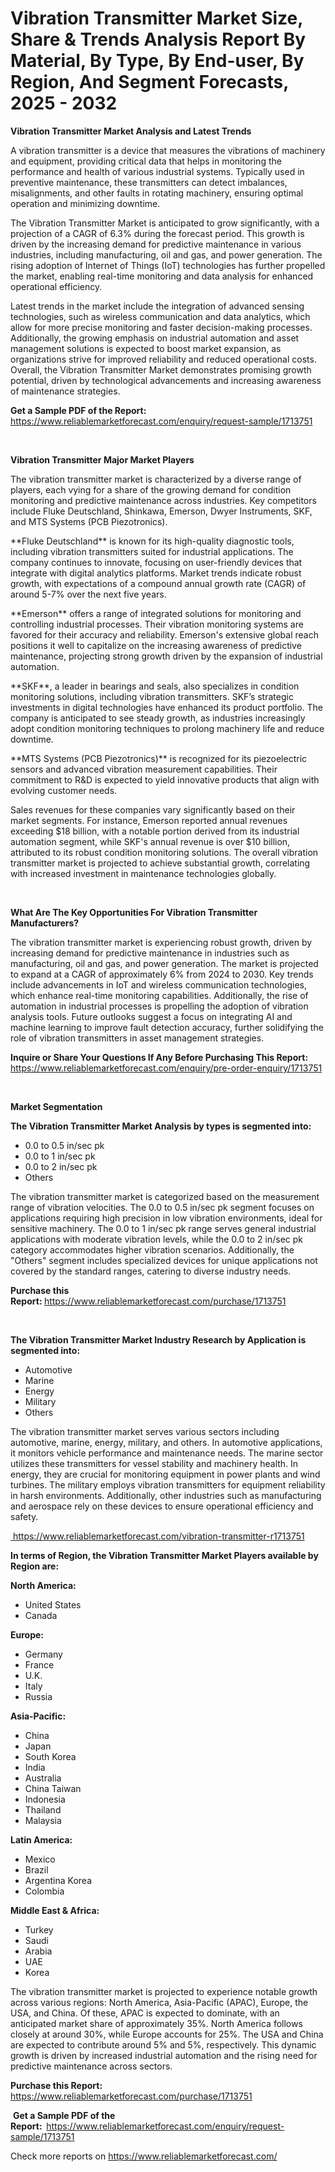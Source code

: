 <p><h1>Vibration Transmitter Market Size, Share & Trends Analysis Report By Material, By Type, By End-user, By Region, And Segment Forecasts, 2025 - 2032</h1></p><p><strong>Vibration Transmitter Market Analysis and Latest Trends</strong></p>
<p><p>A vibration transmitter is a device that measures the vibrations of machinery and equipment, providing critical data that helps in monitoring the performance and health of various industrial systems. Typically used in preventive maintenance, these transmitters can detect imbalances, misalignments, and other faults in rotating machinery, ensuring optimal operation and minimizing downtime.</p><p>The Vibration Transmitter Market is anticipated to grow significantly, with a projection of a CAGR of 6.3% during the forecast period. This growth is driven by the increasing demand for predictive maintenance in various industries, including manufacturing, oil and gas, and power generation. The rising adoption of Internet of Things (IoT) technologies has further propelled the market, enabling real-time monitoring and data analysis for enhanced operational efficiency.</p><p>Latest trends in the market include the integration of advanced sensing technologies, such as wireless communication and data analytics, which allow for more precise monitoring and faster decision-making processes. Additionally, the growing emphasis on industrial automation and asset management solutions is expected to boost market expansion, as organizations strive for improved reliability and reduced operational costs. Overall, the Vibration Transmitter Market demonstrates promising growth potential, driven by technological advancements and increasing awareness of maintenance strategies.</p></p>
<p><strong>Get a Sample PDF of the Report:&nbsp;</strong> <a href="https://www.reliablemarketforecast.com/enquiry/request-sample/1713751?utm_campaign=1833&utm_medium=2&utm_source=Github&utm_content=ia&utm_term=11012025&utm_id=vibration-transmitter">https://www.reliablemarketforecast.com/enquiry/request-sample/1713751</a></p>
<p>&nbsp;</p>
<p><strong>Vibration Transmitter Major Market Players</strong></p>
<p><p>The vibration transmitter market is characterized by a diverse range of players, each vying for a share of the growing demand for condition monitoring and predictive maintenance across industries. Key competitors include Fluke Deutschland, Shinkawa, Emerson, Dwyer Instruments, SKF, and MTS Systems (PCB Piezotronics). </p><p>**Fluke Deutschland** is known for its high-quality diagnostic tools, including vibration transmitters suited for industrial applications. The company continues to innovate, focusing on user-friendly devices that integrate with digital analytics platforms. Market trends indicate robust growth, with expectations of a compound annual growth rate (CAGR) of around 5-7% over the next five years.</p><p>**Emerson** offers a range of integrated solutions for monitoring and controlling industrial processes. Their vibration monitoring systems are favored for their accuracy and reliability. Emerson's extensive global reach positions it well to capitalize on the increasing awareness of predictive maintenance, projecting strong growth driven by the expansion of industrial automation.</p><p>**SKF**, a leader in bearings and seals, also specializes in condition monitoring solutions, including vibration transmitters. SKF’s strategic investments in digital technologies have enhanced its product portfolio. The company is anticipated to see steady growth, as industries increasingly adopt condition monitoring techniques to prolong machinery life and reduce downtime.</p><p>**MTS Systems (PCB Piezotronics)** is recognized for its piezoelectric sensors and advanced vibration measurement capabilities. Their commitment to R&D is expected to yield innovative products that align with evolving customer needs.</p><p>Sales revenues for these companies vary significantly based on their market segments. For instance, Emerson reported annual revenues exceeding $18 billion, with a notable portion derived from its industrial automation segment, while SKF's annual revenue is over $10 billion, attributed to its robust condition monitoring solutions. The overall vibration transmitter market is projected to achieve substantial growth, correlating with increased investment in maintenance technologies globally.</p></p>
<p>&nbsp;</p>
<p><strong>What Are The Key Opportunities For Vibration Transmitter Manufacturers?</strong></p>
<p><p>The vibration transmitter market is experiencing robust growth, driven by increasing demand for predictive maintenance in industries such as manufacturing, oil and gas, and power generation. The market is projected to expand at a CAGR of approximately 6% from 2024 to 2030. Key trends include advancements in IoT and wireless communication technologies, which enhance real-time monitoring capabilities. Additionally, the rise of automation in industrial processes is propelling the adoption of vibration analysis tools. Future outlooks suggest a focus on integrating AI and machine learning to improve fault detection accuracy, further solidifying the role of vibration transmitters in asset management strategies.</p></p>
<p><strong>Inquire or Share Your Questions If Any Before Purchasing This Report:</strong> <a href="https://www.reliablemarketforecast.com/enquiry/pre-order-enquiry/1713751?utm_campaign=1833&utm_medium=2&utm_source=Github&utm_content=ia&utm_term=11012025&utm_id=vibration-transmitter">https://www.reliablemarketforecast.com/enquiry/pre-order-enquiry/1713751</a></p>
<p>&nbsp;</p>
<p><strong>Market Segmentation</strong></p>
<p><strong>The Vibration Transmitter Market Analysis by types is segmented into:</strong></p>
<p><ul><li>0.0 to 0.5 in/sec pk</li><li>0.0 to 1 in/sec pk</li><li>0.0 to 2 in/sec pk</li><li>Others</li></ul></p>
<p><p>The vibration transmitter market is categorized based on the measurement range of vibration velocities. The 0.0 to 0.5 in/sec pk segment focuses on applications requiring high precision in low vibration environments, ideal for sensitive machinery. The 0.0 to 1 in/sec pk range serves general industrial applications with moderate vibration levels, while the 0.0 to 2 in/sec pk category accommodates higher vibration scenarios. Additionally, the "Others" segment includes specialized devices for unique applications not covered by the standard ranges, catering to diverse industry needs.</p></p>
<p><strong>Purchase this Report:&nbsp;</strong><a href="https://www.reliablemarketforecast.com/purchase/1713751?utm_campaign=1833&utm_medium=2&utm_source=Github&utm_content=ia&utm_term=11012025&utm_id=vibration-transmitter">https://www.reliablemarketforecast.com/purchase/1713751</a></p>
<p>&nbsp;</p>
<p><strong>The Vibration Transmitter Market Industry Research by Application is segmented into:</strong></p>
<p><ul><li>Automotive</li><li>Marine</li><li>Energy</li><li>Military</li><li>Others</li></ul></p>
<p><p>The vibration transmitter market serves various sectors including automotive, marine, energy, military, and others. In automotive applications, it monitors vehicle performance and maintenance needs. The marine sector utilizes these transmitters for vessel stability and machinery health. In energy, they are crucial for monitoring equipment in power plants and wind turbines. The military employs vibration transmitters for equipment reliability in harsh environments. Additionally, other industries such as manufacturing and aerospace rely on these devices to ensure operational efficiency and safety.</p></p>
<p><a href="https://www.reliablemarketforecast.com/vibration-transmitter-r1713751?utm_campaign=1833&utm_medium=2&utm_source=Github&utm_content=ia&utm_term=11012025&utm_id=vibration-transmitter">&nbsp;https://www.reliablemarketforecast.com/vibration-transmitter-r1713751</a></p>
<p><strong>In terms of Region, the Vibration Transmitter Market Players available by Region are:</strong></p>
<p>
    <p> <strong> North America: </strong>
        <ul>
            <li>United States</li>
            <li>Canada</li>
        </ul>
        </p> 
    <p> <strong> Europe: </strong>
        <ul>
            <li>Germany</li>
            <li>France</li>
            <li>U.K.</li>
            <li>Italy</li>
            <li>Russia</li>
        </ul>
        </p> 
    <p> <strong> Asia-Pacific: </strong>
        <ul>
            <li>China</li>
            <li>Japan</li>
            <li>South Korea</li>
            <li>India</li>
            <li>Australia</li>
            <li>China Taiwan</li>
            <li>Indonesia</li>
            <li>Thailand</li>
            <li>Malaysia</li>
        </ul>
        </p> 
    <p> <strong> Latin America: </strong>
        <ul>
            <li>Mexico</li>
            <li>Brazil</li>
            <li>Argentina Korea</li>
            <li>Colombia</li>
        </ul>
        </p> 
    <p> <strong> Middle East & Africa: </strong>
        <ul>
            <li>Turkey</li>
            <li>Saudi</li>
            <li>Arabia</li>
            <li>UAE</li>
            <li>Korea</li>
        </ul>
    </p>
    </p>
<p><p>The vibration transmitter market is projected to experience notable growth across various regions: North America, Asia-Pacific (APAC), Europe, the USA, and China. Of these, APAC is expected to dominate, with an anticipated market share of approximately 35%. North America follows closely at around 30%, while Europe accounts for 25%. The USA and China are expected to contribute around 5% and 5%, respectively. This dynamic growth is driven by increased industrial automation and the rising need for predictive maintenance across sectors.</p></p>
<p><strong>Purchase this Report: </strong><a href="https://www.reliablemarketforecast.com/purchase/1713751?utm_campaign=1833&utm_medium=2&utm_source=Github&utm_content=ia&utm_term=11012025&utm_id=vibration-transmitter">https://www.reliablemarketforecast.com/purchase/1713751</a></p>
<p>&nbsp;<strong>Get a Sample PDF of the Report:&nbsp;&nbsp;</strong><a href="https://www.reliablemarketforecast.com/enquiry/request-sample/1713751?utm_campaign=1833&utm_medium=2&utm_source=Github&utm_content=ia&utm_term=11012025&utm_id=vibration-transmitter">https://www.reliablemarketforecast.com/enquiry/request-sample/1713751</a></p>
<p><strong></strong></p>
<p>Check more reports on <a href="https://www.reliablemarketforecast.com/?utm_campaign=1833&utm_medium=2&utm_source=Github&utm_content=ia&utm_term=11012025&utm_id=vibration-transmitter">https://www.reliablemarketforecast.com/</a></p>